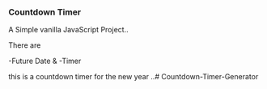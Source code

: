 ### Countdown Timer

A Simple vanilla JavaScript Project..

There are 

-Future Date &
-Timer

this is a countdown timer for the new year ..# Countdown-Timer-Generator
